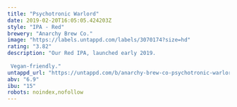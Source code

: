 ```yaml
---
title: "Psychotronic Warlord"
date: 2019-02-20T16:05:05.424203Z
style: "IPA - Red"
brewery: "Anarchy Brew Co."
image: "https://labels.untappd.com/labels/3070174?size=hd"
rating: "3.82"
description: "Our Red IPA, launched early 2019.  Vegan-friendly."
untappd_url: "https://untappd.com/b/anarchy-brew-co-psychotronic-warlord/3070174"
abv: "6.9"
ibu: "15"
robots: noindex,nofollow
---
```

